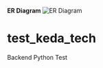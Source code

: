 <b> ER Diagram </b>
![ER Diagram](https://user-images.githubusercontent.com/31854333/206936428-f6fd8809-a64d-45bf-b77e-4b1fe6c6b13d.PNG)

# test_keda_tech
Backend Python Test

